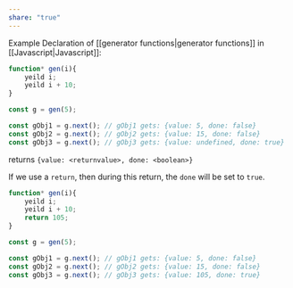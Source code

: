 ```yaml
---
share: "true"
---
```


Example Declaration of [[generator functions|generator functions]] in [[Javascript|Javascript]]:
```js
function* gen(i){
	yeild i;
	yeild i + 10;
}

const g = gen(5); 

const gObj1 = g.next(); // gObj1 gets: {value: 5, done: false}
const gObj2 = g.next(); // gObj2 gets: {value: 15, done: false}
const gObj3 = g.next(); // gObj3 gets: {value: undefined, done: true}
```

returns `{value: <returnvalue>, done: <boolean>}` 

If we use a `return`, then during this return, the `done` will be set to `true`.

```js
function* gen(i){
	yeild i;
	yeild i + 10;
	return 105;
}

const g = gen(5); 

const gObj1 = g.next(); // gObj1 gets: {value: 5, done: false}
const gObj2 = g.next(); // gObj2 gets: {value: 15, done: false}
const gObj3 = g.next(); // gObj3 gets: {value: 105, done: true}
```
